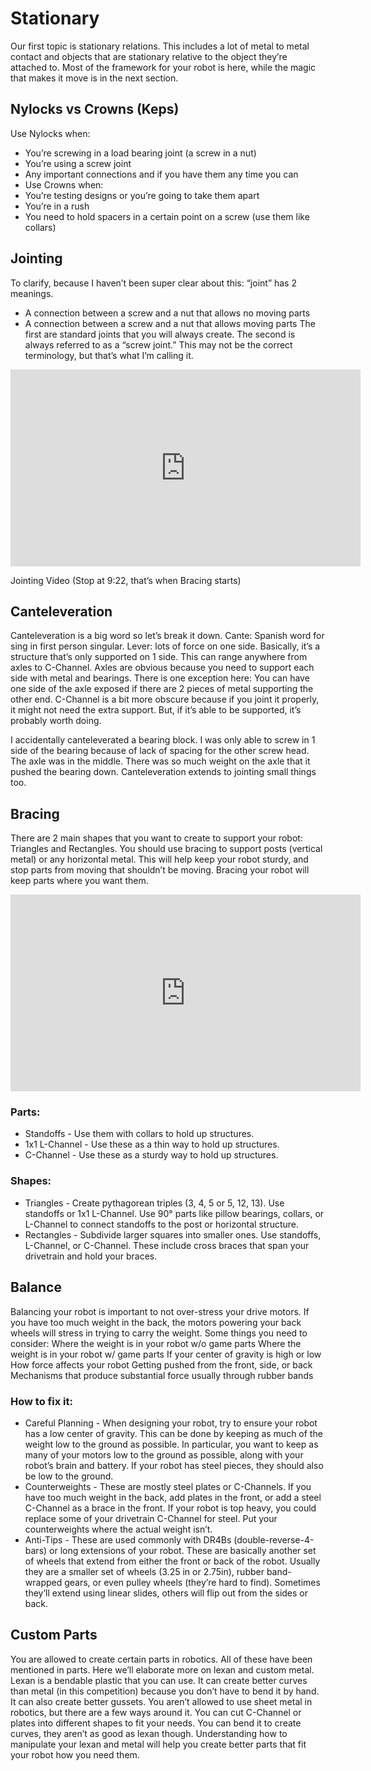# Stationary

Our first topic is stationary relations. This includes a lot of metal to metal contact and objects that are stationary relative to the object they’re attached to. Most of the framework for your robot is here, while the magic that makes it move is in the next section.

## Nylocks vs Crowns (Keps)

Use Nylocks when:

- You’re screwing in a load bearing joint (a screw in a nut)
- You’re using a screw joint
- Any important connections and if you have them any time you can
- Use Crowns when:
- You’re testing designs or you’re going to take them apart
- You’re in a rush
- You need to hold spacers in a certain point on a screw (use them like collars)

## Jointing

To clarify, because I haven’t been super clear about this: “joint” has 2 meanings.

- A connection between a screw and a nut that allows no moving parts
- A connection between a screw and a nut that allows moving parts
  The first are standard joints that you will always create. The second is always referred to as a “screw joint.” This may not be the correct terminology, but that’s what I’m calling it.

<iframe width="560" height="315" src="https://www.youtube.com/embed/BSeIZ1zZGXk" title="Robotics Introduction - Building Techniques - Stationary" frameborder="0" allow="accelerometer; autoplay; clipboard-write; encrypted-media; gyroscope; picture-in-picture; web-share" allowfullscreen></iframe>

Jointing Video (Stop at 9:22, that’s when Bracing starts)

## Canteleveration

Canteleveration is a big word so let’s break it down. Cante: Spanish word for sing in first person singular. Lever: lots of force on one side. Basically, it’s a structure that’s only supported on 1 side. This can range anywhere from axles to C-Channel. Axles are obvious because you need to support each side with metal and bearings. There is one exception here: You can have one side of the axle exposed if there are 2 pieces of metal supporting the other end. C-Channel is a bit more obscure because if you joint it properly, it might not need the extra support. But, if it’s able to be supported, it’s probably worth doing.

I accidentally canteleverated a bearing block. I was only able to screw in 1 side of the bearing because of lack of spacing for the other screw head. The axle was in the middle. There was so much weight on the axle that it pushed the bearing down. Canteleveration extends to jointing small things too.

## Bracing

There are 2 main shapes that you want to create to support your robot: Triangles and Rectangles. You should use bracing to support posts (vertical metal) or any horizontal metal. This will help keep your robot sturdy, and stop parts from moving that shouldn’t be moving. Bracing your robot will keep parts where you want them.

<iframe width="560" height="315" src="https://www.youtube.com/embed/BSeIZ1zZGXk" title="Robotics Introduction - Building Techniques - Stationary" frameborder="0" allow="accelerometer; autoplay; clipboard-write; encrypted-media; gyroscope; picture-in-picture; web-share" allowfullscreen></iframe>

### Parts:

- Standoffs - Use them with collars to hold up structures.
- 1x1 L-Channel - Use these as a thin way to hold up structures.
- C-Channel - Use these as a sturdy way to hold up structures.

### Shapes:

- Triangles - Create pythagorean triples (3, 4, 5 or 5, 12, 13). Use standoffs or 1x1 L-Channel. Use 90° parts like pillow bearings, collars, or L-Channel to connect standoffs to the post or horizontal structure.
- Rectangles - Subdivide larger squares into smaller ones. Use standoffs, L-Channel, or C-Channel. These include cross braces that span your drivetrain and hold your braces.

## Balance

Balancing your robot is important to not over-stress your drive motors. If you have too much weight in the back, the motors powering your back wheels will stress in trying to carry the weight. Some things you need to consider:
Where the weight is in your robot w/o game parts
Where the weight is in your robot w/ game parts
If your center of gravity is high or low
How force affects your robot
Getting pushed from the front, side, or back
Mechanisms that produce substantial force usually through rubber bands

### How to fix it:

- Careful Planning - When designing your robot, try to ensure your robot has a low center of gravity. This can be done by keeping as much of the weight low to the ground as possible. In particular, you want to keep as many of your motors low to the ground as possible, along with your robot’s brain and battery. If your robot has steel pieces, they should also be low to the ground.
- Counterweights - These are mostly steel plates or C-Channels. If you have too much weight in the back, add plates in the front, or add a steel C-Channel as a brace in the front. If your robot is top heavy, you could replace some of your drivetrain C-Channel for steel. Put your counterweights where the actual weight isn’t.
- Anti-Tips - These are used commonly with DR4Bs (double-reverse-4-bars) or long extensions of your robot. These are basically another set of wheels that extend from either the front or back of the robot. Usually they are a smaller set of wheels (3.25 in or 2.75in), rubber band-wrapped gears, or even pulley wheels (they’re hard to find). Sometimes they’ll extend using linear slides, others will flip out from the sides or back.

## Custom Parts
You are allowed to create certain parts in robotics. All of these have been mentioned in parts. Here we’ll elaborate more on lexan and custom metal.
Lexan is a bendable plastic that you can use. It can create better curves than metal (in this competition) because you don’t have to bend it by hand. It can also create better gussets.
You aren’t allowed to use sheet metal in robotics, but there are a few ways around it. You can cut C-Channel or plates into different shapes to fit your needs. You can bend it to create curves, they aren’t as good as lexan though.
Understanding how to manipulate your lexan and metal will help you create better parts that fit your robot how you need them.
